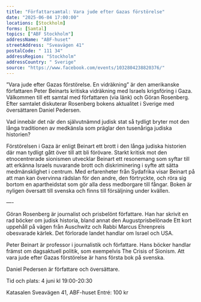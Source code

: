 ```yaml
---
title: "Författarsamtal: Vara jude efter Gazas förstörelse"
date: "2025-06-04 17:00:00"
locations: [Stockholm]
forms: [Samtal]
topics: ["ABF Stockholm"]
addressName: "ABF-huset"
streetAddress: "Sveavägen 41"
postalCode: " 111 34"
addressRegion: "Stockholm"
addressCountry: " Sverige"
source: "https://www.facebook.com/events/1032804238820376/"
---
```

”Vara jude efter Gazas förstörelse. En vidräkning” är den amerikanske författaren Peter Beinarts kritiska vidräkning med Israels krigsföring i Gaza. Välkommen till ett samtal med författaren (via länk) och Göran Rosenberg. Efter samtalet diskuterar Rosenberg bokens aktualitet i Sverige med översättaren Daniel Pedersen. 

Vad innebär det när den självutnämnd judisk stat så tydligt bryter mot den långa traditionen av medkänsla som präglar den tusenåriga judiska historien? 

Förstörelsen i Gaza är enligt Beinart ett brott i den långa judiska historien där man tydligt gått över till att bli förövare. Starkt kritisk mot den etnocentrerade sionismen utvecklar Beinart ett resonemang som syftar till att erkänna Israels nuvarande brott och diskriminering i syfte att sätta medmänsklighet i centrum. Med erfarenheter från Sydafrika visar Beinart på att man kan övervinna rädslan för den andre, den förtryckte, och röra sig bortom en apartheidstat som gör alla dess medborgare till fångar.
Boken är nyligen översatt till svenska och finns till försäljning under kvällen.


—-

Göran Rosenberg är journalist och prisbelönt författare. Han har skrivit en rad böcker om judisk historia, bland annat den Augustprisbelönade Ett kort uppehåll på vägen från Auschwitz och Rabbi Marcus Ehrenpreis obesvarade kärlek. Det förlorade landet handlar om Israel och USA.

Peter Beinart är professor i journalistik och författare. Hans böcker handlar främst om dagsaktuell politik, som exempelvis The Crisis of Sionism. Att vara jude efter Gazas förstörelse är hans första bok på svenska.

Daniel Pedersen är författare och översättare.


Tid och plats:
4 juni kl 19:00-20:30

Katasalen
Sveavägen 41, ABF-huset
Entré: 100 kr
